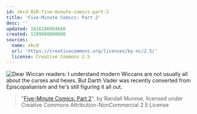 ```yaml
---
id: xkcd.820-five-minute-comics-part-2
title: 'Five-Minute Comics: Part 2'
desc: ''
updated: 1616186984660
created: 1289980800000
sources:
  name: xkcd
  url: 'https://creativecommons.org/licenses/by-nc/2.5/'
  license: Creative Commons 2.5
---
```

![Dear Wiccan readers: I understand modern Wiccans are not usually all about the curses and hexes. But Darth Vader was recently converted from Episcopalianism and he's still figuring it all out.](https://imgs.xkcd.com/comics/five_minute_comics_part_2.png)
> "[Five-Minute Comics: Part 2](https://xkcd.com/820/)", by Randall Munroe, licensed under Creative Commons Attribution-NonCommercial 2.5 License
